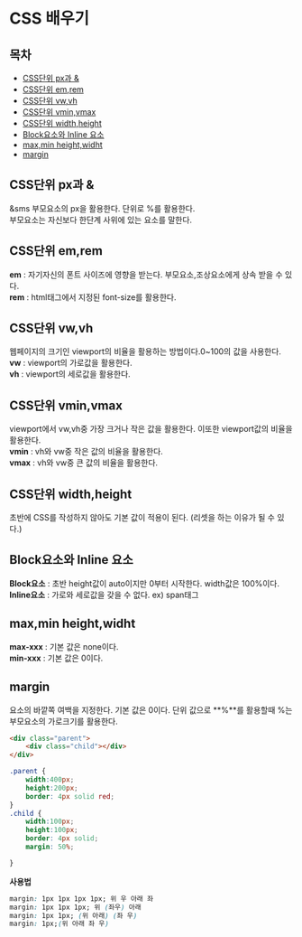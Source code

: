 # CSS 배우기  
**목차**  
---
- [CSS단위 px과 &](#css단위-px과-&)  
- [CSS단위 em,rem](#css단위-em,rem)  
- [CSS단위 vw,vh](#css단위-vw,vh)  
- [CSS단위 vmin,vmax](#css단위-vmin,vmax)  
- [CSS단위 width,height](#css단위-width,height)  
- [Block요소와 Inline 요소](#block요소와-inline-요소)  
- [max,min height,widht](#max,min-height,widht)  
- [margin](#margin)  

## CSS단위 px과 &  
&sms 부모요소의 px을 활용한다. 단위로 %를 활용한다.  
부모요소는 자신보다 한단계 사위에 있는 요소를 말한다.    
## CSS단위 em,rem  
 **em** : 자기자신의 폰트 사이즈에 영향을 받는다. 부모요소,조상요소에게 상속 받을 수 있다.  
 **rem** : html태그에서 지정된 font-size를 활용한다.    
## CSS단위 vw,vh  
웹페이지의 크기인 viewport의 비율을 활용하는 방법이다.0~100의 값을 사용한다.  
 **vw** : viewport의 가로값을 활용한다.  
 **vh** : viewport의 세로값을 활용한다.  
## CSS단위 vmin,vmax  
viewport에서 vw,vh중 가장 크거나 작은 값을 활용한다. 이또한 viewport값의 비율을 활용한다.  
 **vmin** : vh와 vw중 작은 값의 비율을 활용한다.  
 **vmax** : vh와 vw중 큰 값의 비율을 활용한다.  
## CSS단위 width,height  
초반에 CSS를 작성하지 않아도 기본 값이 적용이 된다. (리셋을 하는 이유가 될 수 있다.)  
## Block요소와 Inline 요소  
 **Block요소** : 초반 height값이 auto이지만 0부터 시작한다. width값은 100%이다.  
 **Inline요소** : 가로와 세로값을 갖을 수 없다. ex) span태그  
## max,min height,widht  
 **max-xxx** : 기본 값은 none이다.  
 **min-xxx** : 기본 값은 0이다.  
## margin  
요소의 바깥쪽 여백을 지정한다. 기본 값은 0이다.
단위 값으로 **%**를 활용할때 %는 부모요소의 가로크기를 활용한다.  

```html
<div class="parent">
    <div class="child"></div>
</div>
```

```css
.parent {
    width:400px;
    height:200px;
    border: 4px solid red;
}
.child {
    width:100px;
    height:100px;
    border: 4px solid;
    margin: 50%;

}
```  
**사용법**  
```css
margin: 1px 1px 1px 1px; 위 우 아래 좌
margin: 1px 1px 1px; 위 (좌우) 아래
margin: 1px 1px; (위 아래) (좌 우)
margin: 1px;(위 아래 좌 우)
```  
